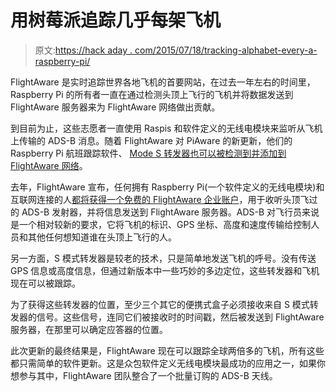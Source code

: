 # 用树莓派追踪几乎每架飞机

> 原文:[https://hack aday . com/2015/07/18/tracking-alphabet-every-a-raspberry-pi/](https://hackaday.com/2015/07/18/tracking-nearly-every-aircraft-with-a-raspberry-pi/)

FlightAware 是实时追踪世界各地飞机的首要网站，在过去一年左右的时间里，Raspberry Pi 的所有者一直在通过检测头顶上飞行的飞机并将数据发送到 FlightAware 服务器来为 FlightAware 网络做出贡献。

到目前为止，这些志愿者一直使用 Raspis 和软件定义的无线电模块来监听从飞机上传输的 ADS-B 消息。随着 FlightAware 对 PiAware 的新更新，他们的 Raspberry Pi 航班跟踪软件、 [Mode S 转发器也可以被检测到并添加到 FlightAware 网络](https://discussions.flightaware.com/ads-b-flight-tracking-f21/multilateration-mlat-now-available-on-piaware-t35637.html)。

去年，FlightAware 宣布，任何拥有 Raspberry Pi(一个软件定义的无线电模块)和互联网连接的人[都将获得一个免费的 FlightAware 企业账户](http://hackaday.com/2014/08/25/piaware-automated-airliner-tracking-on-the-raspberry-pi/)，用于收听头顶飞过的 ADS-B 发射器，并将信息发送到 FlightAware 服务器。ADS-B 对飞行员来说是一个相对较新的要求，它将飞机的标识、GPS 坐标、高度和速度传输给控制人员和其他任何想知道谁在头顶上飞行的人。

另一方面，S 模式转发器是较老的技术，只是简单地发送飞机的呼号。没有传送 GPS 信息或高度信息，但通过新版本中一些巧妙的多边定位，这些转发器和飞机现在可以被跟踪。

为了获得这些转发器的位置，至少三个其它的便携式盒子必须接收来自 S 模式转发器的信号。这些信号，连同它们被接收时的时间戳，然后被发送到 FlightAware 服务器，在那里可以确定应答器的位置。

此次更新的最终结果是，FlightAware 现在可以跟踪全球两倍多的飞机，所有这些都只需简单的软件更新。这是众包软件定义无线电模块最成功的应用之一，如果你想参与其中，FlightAware 团队整合了一个批量订购的 ADS-B 天线。